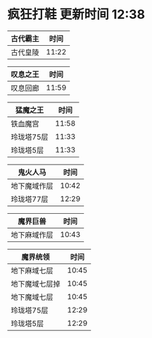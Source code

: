 # 疯狂打鞋 更新时间 12:38

| 古代霸主   | 时间    |
|--------|-------|
| 古代皇陵 | 11:22 |

| 叹息之王   | 时间    |
|--------|-------|
| 叹息回廊 | 11:59 |

| 猛魔之王   | 时间    |
|--------|-------|
| 铁血魔宫 | 11:58 |
| 玲珑塔75层 | 11:33 |
| 玲珑塔5层 | 11:33 |

| 鬼火人马   | 时间    |
|--------|-------|
| 地下魔域作层 | 10:42 |
| 玲珑塔77层 | 12:29 |

| 魔界巨兽   | 时间    |
|--------|-------|
| 地下麻域作层 | 10:43 |

| 魔界统领   | 时间    |
|--------|-------|
| 地下麻域七层 | 10:45 |
| 地下魔域七层掉 | 10:45 |
| 地下魔域七层 | 10:45 |
| 玲珑塔75层 | 12:29 |
| 玲珑塔5层 | 12:29 |